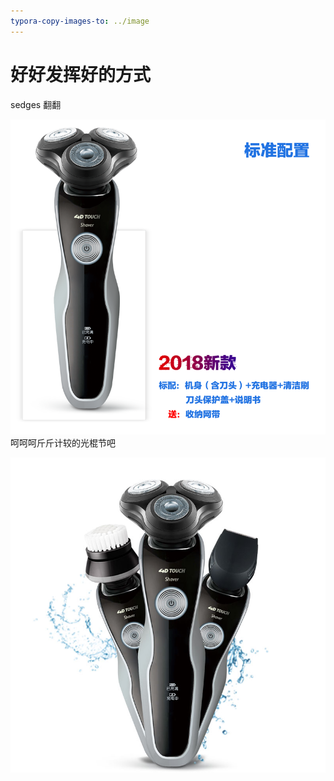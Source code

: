 ```yaml
---
typora-copy-images-to: ../image
---
```




# 好好发挥好的方式
sedges
翻翻

![39bdefe719464cdfabb461fbb26a637d](../image/39bdefe719464cdfabb461fbb26a637d.png)呵呵呵斤斤计较的光棍节吧

![001-pri](../image/001-pri.jpg)


